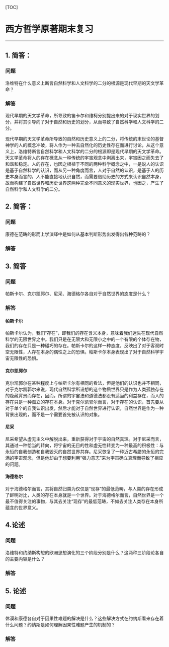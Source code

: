[TOC]

# 西方哲学原著期末复习

---

## 1. 简答：

### 问题

洛维特在什么意义上断言自然科学和人文科学的二分的根源是现代早期的天文学革命？

### 解答

现代早期的天文学革命，所导致的笛卡尔和维柯分别提出来的对于现实世界的划分，并将其引导向了对于自然和历史的划分，从而导致了自然科学和人文科学的二分。

现代早期的天文学革命所导致的自然和历史意义上的二分，将传统的末世论的基督神学的人的概念冲破，将人作为一种去自然化的历史性存在而进行讨论，从这个意义上，洛维特断言自然科学和人文科学的二分的根源即是现代早期的天文学革命。天文学革命将人的存在概念从一种传统的宇宙观念中剥离出来，宇宙因之而失去了和谐和稳定。人的存在，也因之根植于不同的两种科学概念之中，一是说人的认识是基于自然科学的认识，而从另一种角度而言，人对于自然的认识，是基于人的历史本身而言的，人不能直接地认识自然，而需要借助历史的方式来认识自然本身，故而构建了自然世界和历史世界这两种完全不同意义的现实世界，也因之，产生了自然科学和人文科学的二分。

## 2. 简答：

### 问题

康德在范畴的形而上学演绎中是如何从基本判断形势出发得出各种范畴的？

### 解答



## 3. 简答

### 问题

帕斯卡尔、克尔凯郭尔、尼采、海德格尔各自对于自然世界的态度是什么？

### 解答

#### 帕斯卡尔

帕斯卡尔认为，我们“存在”，即我们的存在含义本身，意味着我们迷失在现代自然科学的无限世界之中。我们只是在无限大和无限小之中的一个有限的个体存在物，我们的存在只是一种碰巧的存在。帕斯卡尔的这样一种态度，反映出了对于客观时空无限性，人存在本身的偶性之上的恐惧。帕斯卡尔本身表现出了对于自然科学宇宙无限性的恐惧。

#### 克尔凯郭尔

克尔凯郭尔在某种程度上与帕斯卡尔有相同的看法，但是他们的认识也并不相同，对于克尔凯郭尔来说，现代自然科学所设想的这个物质世界只是作为人类孤独存在的隐藏背景而存在，因而，所谓的宇宙法和道德法都没有适当的利益存在，而人的存在只是一种孤立的存在本身。对于克尔凯郭尔而言，对于存在的认识，首先要从对于单个的自我认识出发，然后才能对于自然世界进行认识，自然世界是作为一种背景出现的，而不是一个需要首先被认识的对象。

#### 尼采

尼采希望从虚无主义中解脱出来，重新获得对于宇宙的自然真理。对于尼采而言，其通过一种恰当的转向，将宇宙的无目的性和虚无性转变为一种最高的积极性：与永恒的自我创造和自我毁灭的自然世界共存。尼采恢复了一种近古希腊的永恒的完满的宇宙观念，但是他却由于想要利用“强力意志”来为宇宙确立真理而导致了相应的问题。

#### 海德格尔

对于海德格尔而言，其将自然归类为仅仅是“现存”的最低范畴，与人类的存在形成了鲜明对比，人类的存在本身就是一个世界。对于海德格尔而言，自然世界是一个最不值得关注的事物，与其去关注“现存”的最低范畴，不如去关注人类存在本身所蕴含的世界意义。

## 4.论述

### 问题

洛维特和约纳斯构想的欧洲思想演化的三个阶段分别是什么？这两种三阶段论各自的主要内容是什么？

### 解答



## 5. 论述

### 问题

休谟和康德各自对于因果性难题的解决是什么？这些解决方式在约纳斯看来存在着什么问题？约纳斯是如何理解因果性难题产生的机制的？

### 解答

